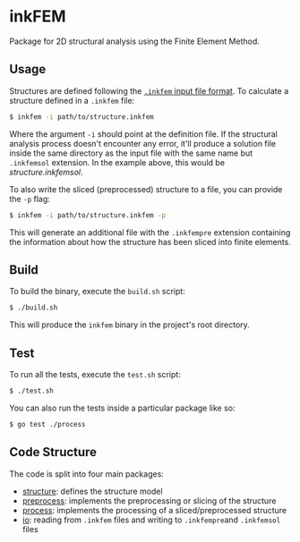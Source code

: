 # inkFEM

Package for 2D structural analysis using the Finite Element Method.

## Usage

Structures are defined following the [`.inkfem` input file format](./io/README.md).
To calculate a structure defined in a `.inkfem` file:

```bash
$ inkfem -i path/to/structure.inkfem
```

Where the argument `-i` should point at the definition file.
If the structural analysis process doesn't encounter any error, it'll produce a solution file inside the same directory as the input file with the same name but `.inkfemsol` extension.
In the example above, this would be _structure.inkfemsol_.

To also write the sliced (preprocessed) structure to a file, you can provide the `-p` flag:

```bash
$ inkfem -i path/to/structure.inkfem -p
```

This will generate an additional file with the `.inkfempre` extension containing the information about how the structure has been sliced into finite elements.


## Build

To build the binary, execute the `build.sh` script:

```bash
$ ./build.sh
```

This will produce the `inkfem` binary in the project's root directory.


## Test

To run all the tests, execute the `test.sh` script:

```bash
$ ./test.sh
```

You can also run the tests inside a particular package like so:

```bash
$ go test ./process
```


## Code Structure

The code is split into four main packages:

- [structure](./structure/README.md): defines the structure model
- [preprocess](./preprocess/README.md): implements the preprocessing or slicing of the structure
- [process](./process/README.md): implements the processing of a sliced/preprocessed structure
- [io](./io/README.md): reading from `.inkfem` files and writing to `.inkfempre`and `.inkfemsol` files
